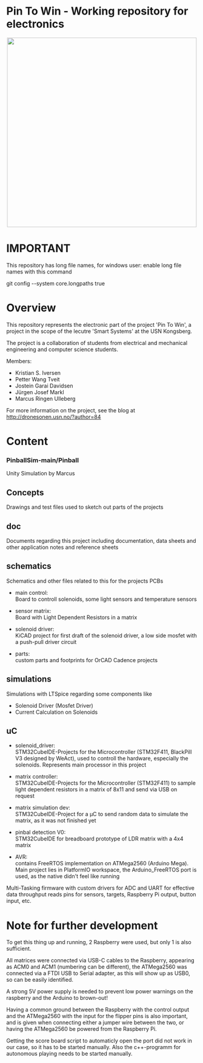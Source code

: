 # Pin To Win - Working repository for electronics


<p align="center">
  <img src="images/IMG_3024.JPG" width="500px">
</p>



# IMPORTANT

This repository has long file names, for windows user: enable long file names with this command

git config --system core.longpaths true



# Overview

This repository represents the electronic part of the project 'Pin To Win', a project in the scope of the lecutre 'Smart Systems' at the USN Kongsberg. 

The project is a collaboration of students from electrical and mechanical engineering and computer science students. 

Members: 
* Kristian S. Iversen
* Petter Wang Tveit
* Jostein Garai Davidsen
* Jürgen Josef Markl
* Marcus Ringen Ulleberg

For more information on the project, see the blog at http://dronesonen.usn.no/?author=84

# Content

### PinballSim-main/Pinball 
Unity Simulation by Marcus

## Concepts

Drawings and test files used to sketch out parts of the projects

## doc

Documents regarding this project including documentation, data sheets and other application notes and reference sheets

## schematics


Schematics and other files related to this for the projects PCBs

* main control:  
Board to controll solenoids, some light sensors and temperature sensors

* sensor matrix:  
Board with Light Dependent Resistors in a matrix

* solenoid driver:  
KiCAD project for first draft of the solenoid driver, a low side mosfet with a push-pull driver circuit

* parts:  
custom parts and footprints for OrCAD Cadence projects

## simulations

Simulations with LTSpice regarding some components like 
* Solenoid Driver (Mosfet Driver)
* Current Calculation on Solenoids


## uC

* solenoid_driver:  
STM32CubeIDE-Projects for the Microcontroller (STM32F411,  BlackPill V3 designed by WeAct), used to controll the hardware, especially the solenoids. Represents main processor in this project

* matrix controller:  
STM32CubeIDE-Projects for the Microcontroller (STM32F411) to sample light dependent resistors in a matrix of 8x11 and send via USB on request

* matrix simulation dev:  
STM32CubeIDE-Project for a µC to send random data to simulate the matrix, as it was not finished yet

* pinbal detection V0:  
STM32CubeIDE for breadboard prototype of LDR matrix with a 4x4 matrix

* AVR:  
contains FreeRTOS implementation on ATMega2560 (Arduino Mega). Main project lies in PlatformIO workspace, the Arduino_FreeRTOS port is used, as the native didn't feel like running

Multi-Tasking firmware with custom drivers for ADC and UART for effective data throughput
reads pins for sensors, targets, Raspberry Pi output, button input, etc. 





# Note for further development

To get this thing up and running, 2 Raspberry were used, but only 1 is also sufficient. 

All matrices were connected via USB-C cables to the Raspberry, appearing as ACM0 and ACM1 (numbering can be different), the ATMega2560 was connected via a FTDI USB to Serial adapter, as this will show up as USB0, so can be easily identified. 

A strong 5V power supply is needed to prevent low power warnings on the raspberry and the Arduino to brown-out!

Having a common ground between the Raspberry with the control output and the ATMega2560 with the input for the flipper pins is also important, and is given when connecting either a jumper wire between the two, or having the ATMega2560 be powered from the Raspberry Pi. 

Getting the score board script to automaticly open the port did not work in our case, so it has to be started manually. Also the c++-programm for autonomous playing needs to be started manually.

